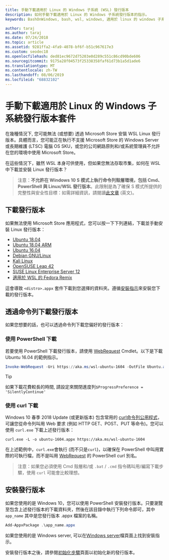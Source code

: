 ```yaml
---
title: 手動下載適用於 Linux 的 Windows 子系統 (WSL) 發行版本
description: 如何手動下載適用於 Linux 的 Windows 子系統發行版本的指示。
keywords: BashOnWindows, bash, wsl, windows, 適用於 linux 的 windows 子系統, WSL, windows 子系統, 發行版本, 散發版本, ubuntu, openSUSE, SLES, debian, kali

author: taraj
ms.author: taraj
ms.date: 07/24/2018
ms.topic: article
ms.assetid: 9281ffa2-4fa9-4078-bf6f-b51c967617e3
ms.custom: seodec18
ms.openlocfilehash: ded81ec9672d75203e0d289c551c86cd90bde606
ms.sourcegitcommit: 9175a28f04573f25338358faf61d73b1a5d1ade6
ms.translationtype: MT
ms.contentlocale: zh-TW
ms.lasthandoff: 08/06/2019
ms.locfileid: "68832102"
---
```

# <a name="manually-download-windows-subsystem-for-linux-distro-packages"></a>手動下載適用於 Linux 的 Windows 子系統發行版本套件

在幾種情況下, 您可能無法 (或想要) 透過 Microsoft Store 安裝 WSL Linux 發行版本。具體而言，您可能正在執行不支援 Microsoft Store 的 Windows Server 或長期維護 (LTSC) 電腦 OS SKU，或您的公司網路原則和/或系統管理員不允許在您的環境中使用 Microsoft Store。

在這些情況下，雖然 WSL 本身可供使用，但如果您無法存取市集，如何在 WSL 中下載並安裝 Linux 發行版本？

> 注意：**不允許在 Windows 10 S 模式上執行命令列殼層環境，包括 Cmd、PowerShell 與 Linux/WSL 發行版本**。此限制是為了確保 S 模式所提供的完整性與安全性目標：如需詳細資訊，請閱讀[此文章](https://blogs.msdn.microsoft.com/commandline/2017/05/18/will-linux-distros-run-on-windows-10-s/) (英文)。

## <a name="downloading-distros"></a>下載發行版本

如果無法使用 Microsoft Store 應用程式，您可以按一下下列連結，下載並手動安裝 Linux 發行版本：
* [Ubuntu 18.04](https://aka.ms/wsl-ubuntu-1804)
* [Ubuntu 18.04 ARM](https://aka.ms/wsl-ubuntu-1804-arm)
* [Ubuntu 16.04](https://aka.ms/wsl-ubuntu-1604)
* [Debian GNU/Linux](https://aka.ms/wsl-debian-gnulinux)
* [Kali Linux](https://aka.ms/wsl-kali-linux-new)
* [OpenSUSE Leap 42](https://aka.ms/wsl-opensuse-42)
* [SUSE Linux Enterprise Server 12](https://aka.ms/wsl-sles-12)
* [適用於 WSL 的 Fedora Remix](https://github.com/WhitewaterFoundry/WSLFedoraRemix/releases/)


這會導致 `<distro>.appx` 套件下載到您選擇的資料夾。遵循[安裝指示](#Installing-your-distro)來安裝您下載的發行版本。


## <a name="downloading-distros-via-the-command-line"></a>透過命令列下載發行版本
如果您想要的話，也可以透過命令列下載您偏好的發行版本：

 ### <a name="download-using-powershell"></a>使用 PowerShell 下載

 若要使用 PowerShell 下載發行版本，請使用 [WebRequest](https://msdn.microsoft.com/powershell/reference/5.1/microsoft.powershell.utility/invoke-webrequest) Cmdlet。以下是下載 Ubuntu 16.04 的範例指示。


```powershell
Invoke-WebRequest -Uri https://aka.ms/wsl-ubuntu-1604 -OutFile Ubuntu.appx -UseBasicParsing
```

> [!TIP]
> 如果下載花費較長的時間, 請設定來關閉進度列`$ProgressPreference = 'SilentlyContinue'`

### <a name="download-using-curl"></a>使用 curl 下載

Windows 10 春季 2018 Update (或更新版本) 包含常用的 [curl命令列公用程式](https://curl.haxx.se/)，可讓您從命令列叫用 Web 要求 (例如 HTTP GET、POST、PUT 等命令)。您可以使用 `curl.exe` 下載上述發行版本：


```console
curl.exe -L -o ubuntu-1604.appx https://aka.ms/wsl-ubuntu-1604
```

在上述範例中，`curl.exe`會執行 (而不只是`curl`)，以確保在 PowerShell 中叫用實際的可執行檔，而不是叫用 [WebRequest](https://docs.microsoft.com/en-us/powershell/module/microsoft.powershell.utility/invoke-webrequest?view=powershell-6) 的 PowerShell curl 別名。

> 注意：如果您必須使用 Cmd 殼層和/或 `.bat` / `.cmd` 指令碼叫用/編寫下載步驟，使用 `curl` 可能會比較理想。

## <a name="installing-your-distro"></a>安裝發行版本

如果您使用的是 Windows 10，您可以使用 PowerShell 安裝發行版本。只要瀏覽至包含上述發行版本的下載資料夾，然後在該目錄中執行下列命令即可，其中 `app_name` 其中是您發行版本 .appx 檔案的名稱。

```Powershell
Add-AppxPackage .\app_name.appx
```

如果您使用的是 Windows server, 可以在[Windows server](install-on-server.md)檔頁面上找到安裝指示。

安裝發行版本之後，請參閱[初始化步驟](initialize-distro.md)頁面以初始化新的發行版本。
